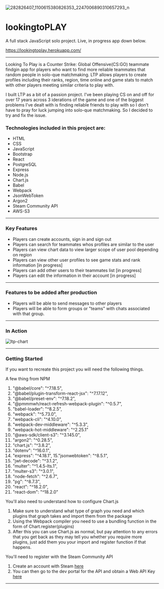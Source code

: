 ![282826407_1100615380826353_2247006890310657293_n](https://user-images.githubusercontent.com/99226300/184266274-04c38114-a77f-406e-a077-3e50a3a11ec1.png)

# lookingtoPLAY

A full stack JavaScript solo project. Live, in progress app down below.

https://lookingtoplay.herokuapp.com/
___

Looking To Play is a Counter Strike: Global Offensive(CS:GO) teammate findgin app for players who want to find more reliable teammates that random people in solo-que matchmaking. LTP allows players to create profiles including their ranks, region, time online and game stats to match with other players meeting similar criteria to play with.

I built LTP as a bit of a passion project. I've been playing CS on and off for over 17 years across 3 iderations of the game and one of the biggest problems I've dealt with is finding reliable friends to play with so I don't have to pray for luck jumping into solo-que matchmaking. So I decided to try and fix the issue.

### Technologies included in this project are:
  * HTML
  * CSS
  * JavaScript
  * Bootstrap
  * React
  * PostgreSQL
  * Express
  * Node.js
  * Chart.js
  * Babel
  * Webpack
  * JsonWebToken
  * Argon2
  * Steam Community API
  * AWS-S3
___

### Key Features
  * Players can create accounts, sign in and sign out
  * Players can search for teammates whos profiles are similar to the user
  * Players can view chart data to view larger scope of user pool depending on region
  * Players can view other user profiles to see game stats and rank information [in progress]
  * Players can add other users to their teammates list [in progress]
  * Players can edit the information in their account [in progress]
___

### Features to be added after production
  * Players will be able to send messages to other players
  * Players will be able to form groups or "teams" with chats associated with that group.
___

### In Action
![ltp-chart](https://user-images.githubusercontent.com/99226300/184453094-018fbc36-9ccb-4c70-82b4-3c9e7558829f.gif)

___

### Getting Started
If you want to recreate this project you will need the following things.

A few thing from NPM
    
  1. "@babel/core": "^7.18.5",
  2. "@babel/plugin-transform-react-jsx": "^7.17.12",
  3. "@babel/preset-env": "^7.18.2",  
  4. "@pmmmwh/react-refresh-webpack-plugin": "^0.5.7",    
  5. "babel-loader": "^8.2.5",
  6. "webpack": "^5.73.0",
  7. "webpack-cli": "^4.10.0",
  8. "webpack-dev-middleware": "^5.3.3",
  9. "webpack-hot-middleware": "^2.25.1" 
  10. "@aws-sdk/client-s3": "^3.145.0",
  11. "argon2": "^0.28.5",
  12. "chart.js": "^3.8.2",
  13. "dotenv": "^16.0.1",
  14. "express": "^4.18.1",
  15."jsonwebtoken": "^8.5.1",
  16. "jwt-decode": "^3.1.2",
  17. "multer": "^1.4.5-lts.1",
  18. "multer-s3": "^3.0.1",
  19. "node-fetch": "^2.6.7",
  20. "pg": "^8.7.3",
  21. "react": "^18.2.0",
  22. "react-dom": "^18.2.0"

You'll also need to understand how to configure Chart.js

  1. Make sure to understand what type of graph you need and which plugins that graph takes and import them from the package
  2. Using the Webpack compiler you need to use a bundling function in the form of Chart.register(plugins)
  3. After this you can use Chart.js as normal, but pay attention to any errors that you get back as they may tell you whether you require more plugins, just add them you your import and register function if that happens.

You'll need to register with the Steam Community API

  1. Create an account with Steam [here](https://store.steampowered.com/join)
  2. You can then go to the dev portal for the API and obtain a Web API Key [here](https://steamcommunity.com/dev)

___

